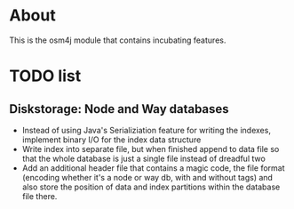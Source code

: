 # About

This is the osm4j module that contains incubating features.

# TODO list

## Diskstorage: Node and Way databases

* Instead of using Java's Serializiation feature for writing the indexes,
  implement binary I/O for the index data structure
* Write index into separate file, but when finished append to data file so that
  the whole database is just a single file instead of dreadful two
* Add an additional header file that contains a magic code, the file format
  (encoding whether it's a node or way db, with and without tags) and also store
  the position of data and index partitions within the database file there.
